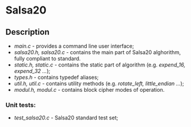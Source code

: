 # Salsa20

## Description
- *main.c* - provides a command line user interface;
- *salsa20.h, salsa20.c* - contains the main part of Salsa20 alghorithm, fully compliant to standard.
- *static.h, static.c* - contains the static part of algorithm (e.g. *expend_16, expend_32 ...*);
- *types.h* - contains typedef aliases;
- *util.h, util.c* - contains utility methods (e.g. *rotate_left, little_endian ...*);
- *modul.h, modul.c* - contains block cipher modes of operation.

### Unit tests:
- *test_salsa20.c* - Salsa20 standard test set;
